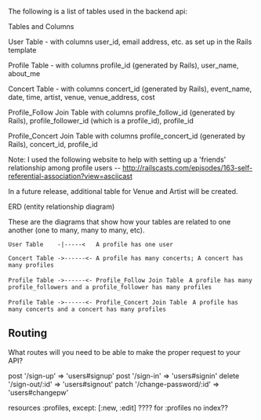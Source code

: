 The following is a list of tables used in the backend api:

Tables and Columns

User Table - with columns user_id, email address, etc. as set up in the Rails template

Profile Table - with columns profile_id (generated by Rails), user_name, about_me

Concert Table - with columns concert_id (generated by Rails), event_name, date, time, artist, venue, venue_address, cost

Profile_Follow Join Table with columns profile_follow_id (generated by Rails), profile_follower_id (which is a profile_id), profile_id

Profile_Concert Join Table with columns profile_concert_id (generated by Rails), concert_id, profile_id

Note: I used the following website to help with setting up a 'friends' relationship among profile users -- http://railscasts.com/episodes/163-self-referential-association?view=asciicast


In a future release, additional table for Venue and Artist will be created.


ERD (entity relationship diagram)

These are the diagrams that show how your tables are related to one another (one to many, many to many, etc).

``` User Table    -|-----<   A profile has one user ```

``` Concert Table ->------<- A profile has many concerts; A concert has many profiles ```

``` Profile Table ->------<- Profile_Follow Join Table ```
``` A profile has many profile_followers and a profile_follower has many profiles```

``` Profile Table ->------<- Profile_Concert Join Table ```
``` A profile has many concerts and a concert has many profiles```


## Routing

What routes will you need to be able to make the proper request to your API?

  post '/sign-up' => 'users#signup'
  post '/sign-in' => 'users#signin'
  delete '/sign-out/:id' => 'users#signout'
  patch '/change-password/:id' => 'users#changepw'

  resources :profiles, except: [:new, :edit]
  ???? for :profiles no index??


